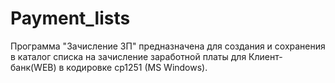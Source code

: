 # Payment_lists
Программа "Зачисление ЗП" предназначена для создания и сохранения в каталог списка на зачисление заработной платы для Клиент-банк(WEB) в кодировке cp1251 (MS Windows).
